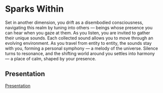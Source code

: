 # Sparks Within

Set in another dimension, you drift as a disembodied consciousness, navigating this realm by tuning into others — beings whose presence you can hear when you gaze at them. As you listen, you are invited to gather their unique sounds. Each collected sound allows you to move through an evolving environment. As you travel from entity to entity, the sounds stay with you, forming a personal symphony — a melody of the universe. Silence turns to resonance, and the shifting world around you settles into harmony — a place of calm, shaped by your presence.

## Presentation

[Presentation](./presskit/head-md1-possible-bodies-Sparks-Within.pdf)
